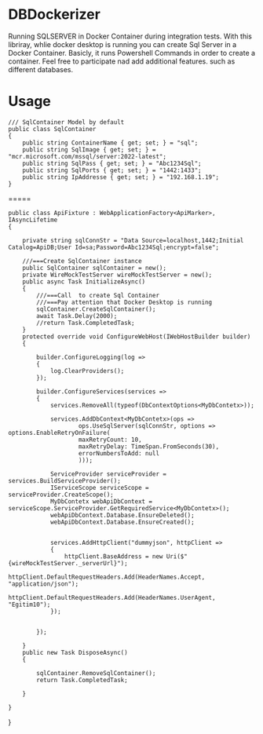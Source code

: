 # DBDockerizer
Running SQLSERVER in Docker Container  during integration tests.
With this libriray, whlie docker desktop is running
you can create Sql Server in a Docker Container.
Basicly, it runs Powershell Commands in order to create a container.
Feel free to participate nad add additional features.
such as different databases.


Usage
=====


    /// SqlContainer Model by default
    public class SqlContainer
    {
        public string ContainerName { get; set; } = "sql";
        public string SqlImage { get; set; } = "mcr.microsoft.com/mssql/server:2022-latest";
        public string SqlPass { get; set; } = "Abc1234Sql";
        public string SqlPorts { get; set; } = "1442:1433";
        public string IpAddresse { get; set; } = "192.168.1.19";
    }

=====



    public class ApiFixture : WebApplicationFactory<ApiMarker>, IAsyncLifetime
    {

        private string sqlConnStr = "Data Source=localhost,1442;Initial Catalog=ApiDB;User Id=sa;Password=Abc1234Sql;encrypt=false";
        
        ///===Create SqlContainer instance
        public SqlContainer sqlContainer = new();
        private WireMockTestServer wireMockTestServer = new();
        public async Task InitializeAsync()
        {
            ///===Call  to create Sql Container
            ///===Pay attention that Docker Desktop is running
            sqlContainer.CreateSqlContainer();
            await Task.Delay(2000);
            //return Task.CompletedTask;
        }
        protected override void ConfigureWebHost(IWebHostBuilder builder)
        {

            builder.ConfigureLogging(log =>
            {
                log.ClearProviders();
            });

            builder.ConfigureServices(services =>
            {
                services.RemoveAll(typeof(DbContextOptions<MyDbContetx>));

                services.AddDbContext<MyDbContetx>(ops =>
                        ops.UseSqlServer(sqlConnStr, options => options.EnableRetryOnFailure(
                        maxRetryCount: 10,
                        maxRetryDelay: TimeSpan.FromSeconds(30),
                        errorNumbersToAdd: null
                        )));

                ServiceProvider serviceProvider = services.BuildServiceProvider();
                IServiceScope serviceScope = serviceProvider.CreateScope();
                MyDbContetx webApiDbContext = serviceScope.ServiceProvider.GetRequiredService<MyDbContetx>();
                webApiDbContext.Database.EnsureDeleted();
                webApiDbContext.Database.EnsureCreated();


                services.AddHttpClient("dummyjson", httpClient =>
                {
                    httpClient.BaseAddress = new Uri($"{wireMockTestServer._serverUrl}");
                    httpClient.DefaultRequestHeaders.Add(HeaderNames.Accept, "application/json");
                    httpClient.DefaultRequestHeaders.Add(HeaderNames.UserAgent, "Egitim10");
                });


            });

        }
        public new Task DisposeAsync()
        {
        
            sqlContainer.RemoveSqlContainer();
            return Task.CompletedTask;

        }

    }

}
